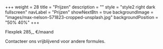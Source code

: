 +++
  weight = 28
  title = "Prijzen" 
  description = ""
  style = "style2 right dark fullscreen"
  navLabel = "Prijzen"
  showNextBtn = true
  backgroundImage = "images/max-nelson-571823-cropped-unsplash.jpg"
  backgroundPosition = "50% 40%"
+++

Flexplek 285,_ €/maand

Contacteer ons vrijblijvend voor andere formules.